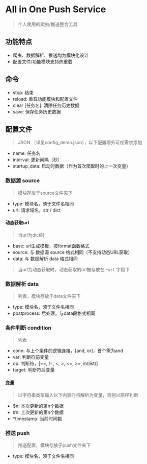 # All in One Push Service
> 个人使用的爬虫/推送整合工具

## 功能特点
- 爬虫、数据解析、推送均为模块化设计
- 配置文件/功能模块支持热重载

## 命令
- stop: 结束
- reload: 重载功能模块和配置文件
- clear [任务名]: 清除任务历史数据
- save: 保存任务历史数据 

## 配置文件
> JSON （详见config_demo.json），以下配置项外可视需求添加
- name: 任务名
- interval: 更新间隔（秒）
- startup_data: 启动时数据（作为首次爬取时的上一次变量）

### 数据源 source
> 模块存放于source文件夹下
- type: 模块名，须于文件名相同
- url: 请求域名，str / dict

#### 动态获取url
> 当url为dict时
- base: url生成模板，按format函数格式
- source: 与 数据源 source 格式相同（不支持动态URL获取）
- data: 与 数据解析 data 格式相同
> 当url为动态获取时，动态获取的url被存放在 `*url` 字段下 

### 数据解析 data
> 列表，模块存放于data文件夹下
- type: 模块名，须于文件名相同
- postprocess: 后处理，与data段格式相同

### 条件判断 condition
> 列表
- conn: 与上个条件的逻辑连接，[and, or]，首个需为and
- var: 判断符前变量
- op: 判断符，[==, !=, <, >, <=, >=, in(list)]
- target: 判断符后变量

#### 变量
> 以字符串类型输入以下内容时将解析为变量，否则以原样判断
- $n: 本次更新的第n个数据
- #n: 上次更新的第n个数据
- *timestamp: 当前时间戳

### 推送 push
> 推送配置，模块存放于push文件夹下
- type: 模块名，须于文件名相同